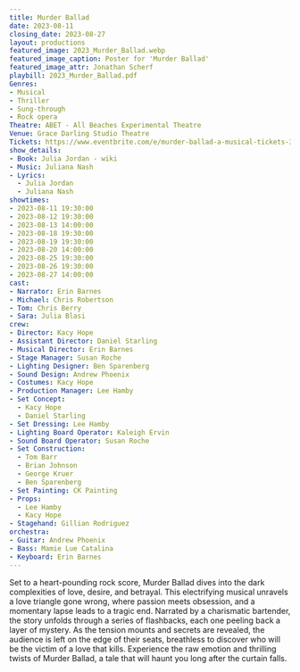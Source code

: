 ```yaml
---
title: Murder Ballad
date: 2023-08-11
closing_date: 2023-08-27
layout: productions
featured_image: 2023_Murder_Ballad.webp
featured_image_caption: Poster for 'Murder Ballad'
featured_image_attr: Jonathan Scherf
playbill: 2023_Murder_Ballad.pdf
Genres:
- Musical
- Thriller
- Sung-through
- Rock opera
Theatre: ABET - All Beaches Experimental Theatre
Venue: Grace Darling Studio Theatre
Tickets: https://www.eventbrite.com/e/murder-ballad-a-musical-tickets-362827395507
show_details: 
- Book: Julia Jordan - wiki
- Music: Juliana Nash
- Lyrics: 
  - Julia Jordan
  - Juliana Nash
showtimes:
- 2023-08-11 19:30:00
- 2023-08-12 19:30:00
- 2023-08-13 14:00:00
- 2023-08-18 19:30:00
- 2023-08-19 19:30:00
- 2023-08-20 14:00:00
- 2023-08-25 19:30:00
- 2023-08-26 19:30:00
- 2023-08-27 14:00:00
cast:
- Narrator: Erin Barnes
- Michael: Chris Robertson
- Tom: Chris Berry
- Sara: Julia Blasi
crew:
- Director: Kacy Hope
- Assistant Director: Daniel Starling
- Musical Director: Erin Barnes
- Stage Manager: Susan Roche
- Lighting Designer: Ben Sparenberg
- Sound Design: Andrew Phoenix
- Costumes: Kacy Hope
- Production Manager: Lee Hamby
- Set Concept:
  - Kacy Hope
  - Daniel Starling
- Set Dressing: Lee Hamby
- Lighting Board Operator: Kaleigh Ervin
- Sound Board Operator: Susan Roche
- Set Construction:
  - Tom Barr
  - Brian Johnson
  - George Kruer
  - Ben Sparenberg
- Set Painting: CK Painting
- Props:
  - Lee Hamby
  - Kacy Hope
- Stagehand: Gillian Rodriguez
orchestra:
- Guitar: Andrew Phoenix
- Bass: Mamie Lue Catalina
- Keyboard: Erin Barnes
---
```

Set to a heart-pounding rock score, Murder Ballad dives into the dark complexities of love, desire, and betrayal. This electrifying musical unravels a love triangle gone wrong, where passion meets obsession, and a momentary lapse leads to a tragic end. Narrated by a charismatic bartender, the story unfolds through a series of flashbacks, each one peeling back a layer of mystery. As the tension mounts and secrets are revealed, the audience is left on the edge of their seats, breathless to discover who will be the victim of a love that kills. Experience the raw emotion and thrilling twists of Murder Ballad, a tale that will haunt you long after the curtain falls.